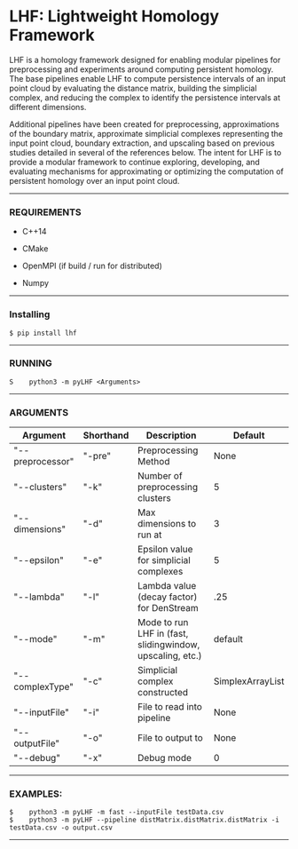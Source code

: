 # LHF: Lightweight Homology Framework

LHF is a homology framework designed for enabling modular pipelines for preprocessing and experiments around computing persistent homology. The base pipelines enable LHF to compute persistence intervals of an input point cloud by evaluating the distance matrix, building the simplicial complex, and reducing the complex to identify the persistence intervals at different dimensions. 

Additional pipelines have been created for preprocessing, approximations of the boundary matrix, approximate simplicial complexes representing the input point cloud, boundary extraction, and upscaling based on previous studies detailed in several of the references below. The intent for LHF is to provide a modular framework to continue exploring, developing, and evaluating mechanisms for approximating or optimizing the computation of persistent homology over an input point cloud.

---

### REQUIREMENTS 

- C++14
  
- CMake

- OpenMPI (if build / run for distributed)

- Numpy

---
			  
### Installing 

	$ pip install lhf

---

###  RUNNING 

	S    python3 -m pyLHF <Arguments>

---

### ARGUMENTS

 | Argument  | Shorthand | Description | Default
 | ------------- | ------------- | ------------- | ------------- |
 |  "--preprocessor" | "-pre" | Preprocessing Method | None |
 |  "--clusters" | "-k" | Number of preprocessing clusters | 5 |
 |  "--dimensions" | "-d" | Max dimensions to run at | 3 |
 |  "--epsilon" | "-e" | Epsilon value for simplicial complexes| 5 |
 |  "--lambda" | "-l" | Lambda value (decay factor) for DenStream | .25 |
 |  "--mode" | "-m" | Mode to run LHF in (fast, slidingwindow, upscaling, etc.) | default |
 |  "--complexType" | "-c" | Simplicial complex constructed| SimplexArrayList |
 |  "--inputFile" | "-i" | File to read into pipeline | None |
 |  "--outputFile" | "-o" | File to output to | None |
 |  "--debug" | "-x" | Debug mode|0|

---
 
### EXAMPLES:

	$    python3 -m pyLHF -m fast --inputFile testData.csv
	$    python3 -m pyLHF --pipeline distMatrix.distMatrix.distMatrix -i testData.csv -o output.csv

---